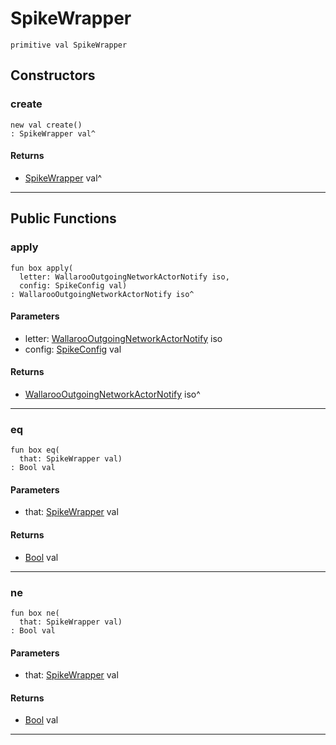 # SpikeWrapper

```pony
primitive val SpikeWrapper
```

## Constructors

### create

```pony
new val create()
: SpikeWrapper val^
```

#### Returns

* [SpikeWrapper](wallaroo-ent-spike-SpikeWrapper) val^

---

## Public Functions

### apply

```pony
fun box apply(
  letter: WallarooOutgoingNetworkActorNotify iso,
  config: SpikeConfig val)
: WallarooOutgoingNetworkActorNotify iso^
```
#### Parameters

*   letter: [WallarooOutgoingNetworkActorNotify](wallaroo-ent-network-WallarooOutgoingNetworkActorNotify) iso
*   config: [SpikeConfig](wallaroo-ent-spike-SpikeConfig) val

#### Returns

* [WallarooOutgoingNetworkActorNotify](wallaroo-ent-network-WallarooOutgoingNetworkActorNotify) iso^

---

### eq

```pony
fun box eq(
  that: SpikeWrapper val)
: Bool val
```
#### Parameters

*   that: [SpikeWrapper](wallaroo-ent-spike-SpikeWrapper) val

#### Returns

* [Bool](builtin-Bool) val

---

### ne

```pony
fun box ne(
  that: SpikeWrapper val)
: Bool val
```
#### Parameters

*   that: [SpikeWrapper](wallaroo-ent-spike-SpikeWrapper) val

#### Returns

* [Bool](builtin-Bool) val

---

